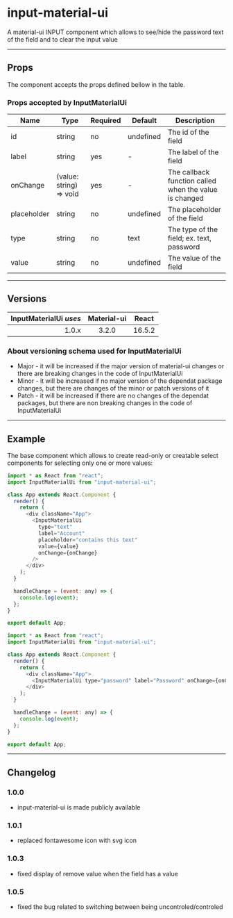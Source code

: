 # input-material-ui

A material-ui INPUT component which allows to see/hide the password text of the field and to clear the input value

---

## Props

The component accepts the props defined bellow in the table.

### Props accepted by InputMaterialUi

| Name        | Type                    | Required | Default   | Description                                            |
| ----------- | ----------------------- | -------- | --------- | ------------------------------------------------------ |
| id          | string                  | no       | undefined | The id of the field                                    |
| label       | string                  | yes      | -         | The label of the field                                 |
| onChange    | (value: string) => void | yes      | -         | The callback function called when the value is changed |
| placeholder | string                  | no       | undefined | The placeholder of the field                           |
| type        | string                  | no       | text      | The type of the field; ex. text, password              |
| value       | string                  | no       | undefined | The value of the field                                 |

---

## Versions

| InputMaterialUi _uses_ | Material-ui | React  |
| ---------------------: | :---------: | :----: |
|                  1.0.x |    3.2.0    | 16.5.2 |

### About versioning schema used for InputMaterialUi

- Major - it will be increased if the major version of material-ui changes or there are breaking changes in the code of InputMaterialUi
- Minor - it will be increased if no major version of the dependat package changes, but there are changes of the minor or patch versions of it
- Patch - it will be increased if there are no changes of the dependat packages, but there are non breaking changes in the code of InputMaterialUi

---

## Example

The base component which allows to create read-only or creatable select components for selecting only one or more values:

```js
import * as React from "react";
import InputMaterialUi from "input-material-ui";

class App extends React.Component {
  render() {
    return (
      <div className="App">
        <InputMaterialUi
          type="text"
          label="Account"
          placeholder="contains this text"
          value={value}
          onChange={onChange}
        />
      </div>
    );
  }

  handleChange = (event: any) => {
    console.log(event);
  };
}

export default App;
```

```js
import * as React from "react";
import InputMaterialUi from "input-material-ui";

class App extends React.Component {
  render() {
    return (
      <div className="App">
        <InputMaterialUi type="password" label="Password" onChange={onChange} />
      </div>
    );
  }

  handleChange = (event: any) => {
    console.log(event);
  };
}

export default App;
```

---

## Changelog

### 1.0.0

- input-material-ui is made publicly available

### 1.0.1

- replaced fontawesome icon with svg icon

### 1.0.3

- fixed display of remove value when the field has a value

### 1.0.5

- fixed the bug related to switching between being uncontroled/controled
